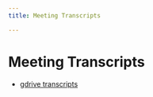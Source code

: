 ```yaml
---
title: Meeting Transcripts

---
```


# Meeting Transcripts

* [gdrive transcripts](https://drive.google.com/drive/folders/1PL-wxt94CPlwhhvW0FPAi1o9TKERXTYg?usp=drive_link)